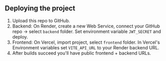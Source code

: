 ## Deploying the project

1. Upload this repo to GitHub.
2. Backend: On Render, create a new Web Service, connect your GitHub repo -> select `backend` folder. Set environment variable `JWT_SECRET` and deploy.
3. Frontend: On Vercel, import project, select `frontend` folder. In Vercel's Environment variables set `VITE_API_URL` to your Render backend URL.
4. After builds succeed you'll have public frontend + backend URLs.
